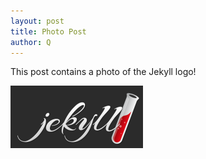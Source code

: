 ```yaml
---
layout: post
title: Photo Post
author: Q
---
```

This post contains a photo of the Jekyll logo!

![Jekyll logo](/assets/jekyll-logo.png)
